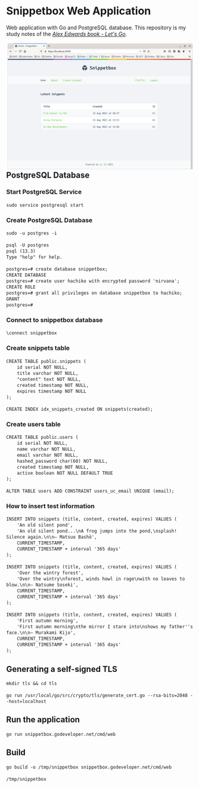 # Snippetbox Web Application

Web application with Go and PostgreSQL database. This repository is my study notes of the *[Alex Edwards book - Let's Go](https://lets-go.alexedwards.net/)*.

<img src="img/snippetbox.png" alt="Snippetbox" style="float: left; margin-right: 10px;" />

## PostgreSQL Database

### Start PostgreSQL Service

```
sudo service postgresql start
```

### Create PostgreSQL Database

```
sudo -u postgres -i

psql -U postgres
psql (13.3)
Type "help" for help.

postgres=# create database snippetbox;
CREATE DATABASE
postgres=# create user hachiko with encrypted password 'nirvana';
CREATE ROLE
postgres=# grant all privileges on database snippetbox to hachiko;
GRANT
postgres=#
```

### Connect to snippetbox database

```
\connect snippetbox
```

### Create snippets table

```
CREATE TABLE public.snippets (
	id serial NOT NULL,
	title varchar NOT NULL,
	"content" text NOT NULL,
	created timestamp NOT NULL,
	expires timestamp NOT NULL
);

CREATE INDEX idx_snippets_created ON snippets(created);
```

### Create users table

```
CREATE TABLE public.users (
	id serial NOT NULL,
	name varchar NOT NULL,
	email varchar NOT NULL,
	hashed_password char(60) NOT NULL,
	created timestamp NOT NULL,
	active boolean NOT NULL DEFAULT TRUE
);

ALTER TABLE users ADD CONSTRAINT users_uc_email UNIQUE (email);
```

### How to insert test information

```
INSERT INTO snippets (title, content, created, expires) VALUES (
    'An old silent pond',
    'An old silent pond...\nA frog jumps into the pond,\nsplash! Silence again.\n\n– Matsuo Bashō',
    CURRENT_TIMESTAMP,
    CURRENT_TIMESTAMP + interval '365 days'
);

INSERT INTO snippets (title, content, created, expires) VALUES (
    'Over the wintry forest',
    'Over the wintry\nforest, winds howl in rage\nwith no leaves to blow.\n\n– Natsume Soseki',
    CURRENT_TIMESTAMP,
    CURRENT_TIMESTAMP + interval '365 days'
);

INSERT INTO snippets (title, content, created, expires) VALUES (
    'First autumn morning',
    'First autumn morning\nthe mirror I stare into\nshows my father''s face.\n\n– Murakami Kijo',
    CURRENT_TIMESTAMP,
    CURRENT_TIMESTAMP + interval '365 days'
);
```

## Generating a self-signed TLS

```
mkdir tls && cd tls

go run /usr/local/go/src/crypto/tls/generate_cert.go --rsa-bits=2048 --host=localhost
```

## Run the application

```
go run snippetbox.godeveloper.net/cmd/web
```

## Build

```
go build -o /tmp/snippetbox snippetbox.godeveloper.net/cmd/web

/tmp/snippetbox
```
